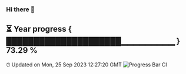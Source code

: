 ### Hi there 👋
⏳ Year progress { █████████████████████▁▁▁▁▁▁▁▁▁ } 73.29 %
---
⏰ Updated on Mon, 25 Sep 2023 12:27:20 GMT
![Progress Bar CI](https://github.com/liununu/liununu/workflows/Progress%20Bar%20CI/badge.svg)

